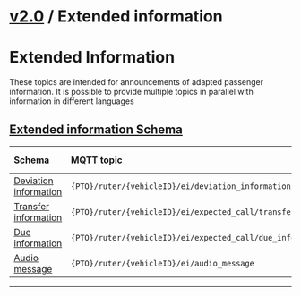 # [v2.0](../../README.md) / Extended information 
 
# Extended Information

These topics are intended for announcements of adapted passenger information. It is possible to provide multiple topics in parallel with information in different languages
 
 ## [Extended information Schema](README.md) 
 
Schema                                | MQTT topic                                                               | Produced by | Consumed by 
| :---------------------------------- | :----------------------------------------------------------------------- | ----------- | -------- |
[Deviation information](deviation-information.md) | ```{PTO}/ruter/{vehicleID}/ei/deviation_information/```  | ruter-bo | ruter-dpi
[Transfer information](transfer-information.md) | ```{PTO}/ruter/{vehicleID}/ei/expected_call/transfer_information```  | ruter-bo | ruter-dpi
[Due information](due-information.md) | ```{PTO}/ruter/{vehicleID}/ei/expected_call/due_information/```  | ruter-bo | ruter-dpi
[Audio message](audio-message.md) | ```{PTO}/ruter/{vehicleID}/ei/audio_message```  | ruter-bo | ruter-dpi

 --- 

